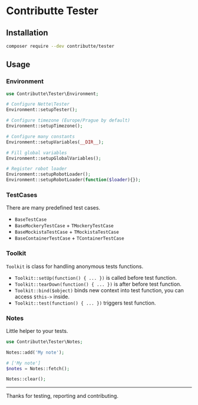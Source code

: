 # Contributte Tester

## Installation

```bash
composer require --dev contributte/tester
```

## Usage

### Environment

```php
use Contributte\Tester\Environment;

# Configure Nette\Tester
Environment::setupTester();

# Configure timezone (Europe/Prague by default)
Environment::setupTimezone();

# Configure many constants
Environment::setupVariables(__DIR__);

# Fill global variables
Environment::setupGlobalVariables();

# Register robot loader
Environment::setupRobotLoader();
Environment::setupRobotLoader(function($loader){});
```

### TestCases

There are many predefined test cases.

- `BaseTestCase`
- `BaseMockeryTestCase` + `TMockeryTestCase`
- `BaseMockistaTestCase` + `TMockistaTestCase`
- `BaseContainerTestCase` + `TContainerTestCase`

### Toolkit

`Toolkit` is class for handling anonymous tests functions.

- `Toolkit::setUp(function() { ... })` is called before test function.
- `Toolkit::tearDown(function() { ... })` is after before test function.
- `Toolkit::bind($object)` binds new context into test function, you can access `$this->` inside.
- `Toolkit::test(function() { ... })` triggers test function.

### Notes

Little helper to your tests.

```php
use Contributte\Tester\Notes;

Notes::add('My note');

# ['My note']
$notes = Notes::fetch();

Notes::clear();
```

---------------

Thanks for testing, reporting and contributing.
